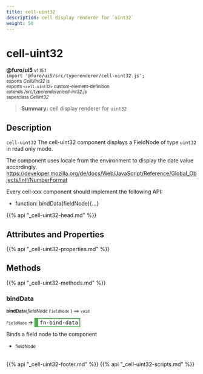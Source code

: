 ```yaml
---
title: cell-uint32
description: cell display renderer for `uint32`
weight: 50
---
```


# cell-uint32
**@furo/ui5** <small>v1.15.1</small>
<br>`import '@furo/ui5/src/typerenderer/cell-uint32.js';`<small>
<br>exports *CellUint32* js
<br>exports `<cell-uint32>` custom-element-definition
<br>extends */src/typerenderer/cell-int32.js*
<br>superclass *CellInt32*</small>

> **Summary:** cell display renderer for `uint32`

## Description

`cell-uint32`
The cell-uint32 component displays a FieldNode of type `uint32` in read only mode.

The component uses locale from the environment to display the date value accordingly.
https://developer.mozilla.org/de/docs/Web/JavaScript/Reference/Global_Objects/Intl/NumberFormat

Every cell-xxx component should implement the following API:
- function: bindData(fieldNode){...}

{{% api "_cell-uint32-head.md" %}}

## Attributes and Properties
{{% api "_cell-uint32-properties.md" %}}






## Methods
{{% api "_cell-uint32-methods.md" %}}


### **bindData**
<small>**bindData**(*fieldNode* `FieldNode` ) ⟹ `void`</small>

<small>`FieldNode` </small> →
<span  style="border-width:2px 2px 2px 10px; border-style: solid;border-color:  rgb(76, 175, 80);font-family:monospace; padding:2px 4px;">fn-bind-data</span>

Binds a field node to the component

- <small>fieldNode </small>
<br><br>






{{% api "_cell-uint32-footer.md" %}}
{{% api "_cell-uint32-scripts.md" %}}
